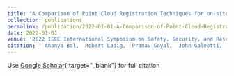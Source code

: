 ```yaml
---
title: "A Comparison of Point Cloud Registration Techniques for on-site Disaster Data from the Surfside Structural Collapse"
collection: publications
permalink: /publication/2022-01-01-A-Comparison-of-Point-Cloud-Registration-Techniques-for-on-site-Disaster-Data-from-the-Surfside-Structural-Collapse
date: 2022-01-01
venue: '2022 IEEE International Symposium on Safety, Security, and Rescue Robotics (SSRR)'
citation: ' Ananya Bal,  Robert Ladig,  Pranav Goyal,  John Galeotti,  Howie Choset,  David Merrick,  Robin Murphy, &quot;A Comparison of Point Cloud Registration Techniques for on-site Disaster Data from the Surfside Structural Collapse.&quot; In the proceedings of 2022 IEEE International Symposium on Safety, Security, and Rescue Robotics (SSRR), 2022.'
---
```

Use [Google Scholar](https://scholar.google.com/scholar?q=A+Comparison+of+Point+Cloud+Registration+Techniques+for+on+site+Disaster+Data+from+the+Surfside+Structural+Collapse){:target="_blank"} for full citation